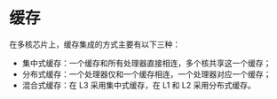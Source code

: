# 缓存

在多核芯片上，缓存集成的方式主要有以下三种：

- 集中式缓存：一个缓存和所有处理器直接相连，多个核共享这一个缓存；
- 分布式缓存：一个处理器仅和一个缓存相连，一个处理器对应一个缓存；
- 混合式缓存：在 L3 采用集中式缓存，在 L1 和 L2 采用分布式缓存。